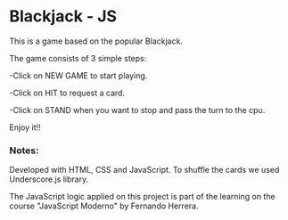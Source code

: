 # Blackjack - JS

This is a game based on the popular Blackjack.

The game consists of 3 simple steps:

-Click on NEW GAME to start playing.

-Click on HIT to request a card.

-Click on STAND when you want to stop and pass the turn to the cpu.

Enjoy it!!


### Notes:
Developed with HTML, CSS and JavaScript.
To shuffle the cards we used Underscore.js library.

The JavaScript logic applied on this project is part of the learning on the course "JavaScript Moderno" by Fernando Herrera.

